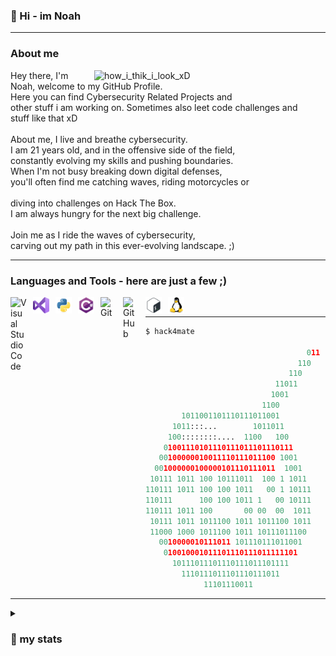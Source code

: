 ### 👋 Hi - im Noah
---
### About me 
<img align="right" alt="how_i_thik_i_look_xD" width="370" src="./assets/HackerUsingLaptop.gif">

Hey there, I'm Noah, welcome to my GitHub Profile. <br> 
Here you can find Cybersecurity Related Projects and <br>
other stuff i am working on. Sometimes also leet code challenges and <br> 
stuff like that xD <br>
<br>
About me, I live and breathe cybersecurity. <br> 
I am 21 years old, and in the offensive side of the field, <br>
constantly evolving my skills and pushing boundaries. <br> 
When I'm not busy breaking down digital defenses, <br> 
you'll often find me catching waves, riding motorcycles or <br>  
diving into challenges on Hack The Box. <br> 
I am always hungry for the next big challenge. <br>  
Join me as I ride the waves of cybersecurity, <br>
carving out my path in this ever-evolving landscape. ;) <br> 

<!--
Hacker GIF from here:
<a href="https://iconscout.com/lottie-animations/hacker-using-laptop" class="text-underline font-size-sm" target="_blank">Hacker Using Laptop</a> by <a href="https://iconscout.com/contributors/boltbite" class="text-underline font-size-sm">BoltBite</a> on <a href="https://iconscout.com" class="text-underline font-size-sm">IconScout</a>
-->
---

### Languages and Tools - here are just a few ;)

<img align="left" alt="Visual Studio Code" width="26px" src="https://cdn.jsdelivr.net/gh/devicons/devicon/icons/vscode/vscode-original.svg" style="padding-right:10px;"/>
<img align="left" alt="Visual Studio" width="26px" src="https://raw.githubusercontent.com/devicons/devicon/v2.16.0/icons/visualstudio/visualstudio-original.svg" style="padding-right:10px;" />
<img align="left" alt="Python" width="26px" src="https://github.com/devicons/devicon/blob/v2.16.0/icons/python/python-original.svg" style="padding-right:10px;" />
<img align="left" alt="c#" width="26px" src="https://raw.githubusercontent.com/devicons/devicon/v2.16.0/icons/csharp/csharp-original.svg" style="padding-right:10px;" />
<img align="left" alt="Git" width="26px" src="https://cdn.jsdelivr.net/gh/devicons/devicon/icons/git/git-original.svg" style="padding-right:10px;" />
<img align="left" alt="GitHub" width="26px" src="https://user-images.githubusercontent.com/3369400/139447912-e0f43f33-6d9f-45f8-be46-2df5bbc91289.png" style="padding-right:10px;" />
<img align="left" alt="bash" width="26px" src="https://raw.githubusercontent.com/devicons/devicon/v2.16.0/icons/bash/bash-original.svg" style="padding-right:10px;" />
<img align="left" alt="Linux" width="26px" src="https://raw.githubusercontent.com/devicons/devicon/v2.16.0/icons/linux/linux-original.svg"/>

<br>

---

```python
$ hack4mate

                                    011     
                                  110       
                                110         
                             11011          
                            1001            
                          1100              
        1011001101110111011001              
      1011:::...        1011011             Noah - H4M
     100::::::::....  1100   100            ----------
    01001110101110111011101110111           
   00100000010011110111011100 1001         Uptime: "22 years"
  001000000100000101110111011  1001        Location: "GER"
 10111 1011 100 10111011  100 1 1011        
110111 1011 100 100 1011   00 1 10111       OS: ["MacOS", "Linux", "Windows"]
110111      100 100 1011 1   00 10111       Languages.Computer: ["Python", "C#", "Powershell"]
110111 1011 100       00 00  00  1011       Languages.Real: ["English", "German"]
 10111 1011 1011100 1011 1011100 1011       
 11000 1000 1011100 1011 10111011100        Certifications: "Google: Cybersecurity Professional"
   0010000010111011 101110111011001         
    010010001011101110111011111101          Twitter: @Hack4Mate 
      10111011101110111011101111            
        1110111011101110111011              
             11101110011                                 


``` 

---

<details>
<summary><h3>🫣 my stats</h3></summary> 

![Anurag's GitHub stats](https://github-readme-stats.vercel.app/api?username=hack4mate&theme=holi&show_icons=true)
![Top Langs](https://github-readme-stats.vercel.app/api/top-langs/?username=hack4mate&theme=holi&layout=compact)

</details>


